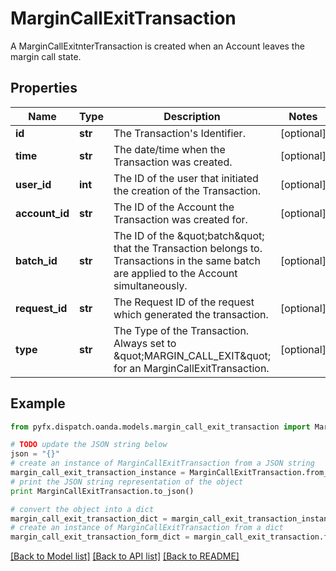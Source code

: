 # MarginCallExitTransaction

A MarginCallExitnterTransaction is created when an Account leaves the margin call state.

## Properties
Name | Type | Description | Notes
------------ | ------------- | ------------- | -------------
**id** | **str** | The Transaction&#39;s Identifier. | [optional] 
**time** | **str** | The date/time when the Transaction was created. | [optional] 
**user_id** | **int** | The ID of the user that initiated the creation of the Transaction. | [optional] 
**account_id** | **str** | The ID of the Account the Transaction was created for. | [optional] 
**batch_id** | **str** | The ID of the \&quot;batch\&quot; that the Transaction belongs to. Transactions in the same batch are applied to the Account simultaneously. | [optional] 
**request_id** | **str** | The Request ID of the request which generated the transaction. | [optional] 
**type** | **str** | The Type of the Transaction. Always set to \&quot;MARGIN_CALL_EXIT\&quot; for an MarginCallExitTransaction. | [optional] 

## Example

```python
from pyfx.dispatch.oanda.models.margin_call_exit_transaction import MarginCallExitTransaction

# TODO update the JSON string below
json = "{}"
# create an instance of MarginCallExitTransaction from a JSON string
margin_call_exit_transaction_instance = MarginCallExitTransaction.from_json(json)
# print the JSON string representation of the object
print MarginCallExitTransaction.to_json()

# convert the object into a dict
margin_call_exit_transaction_dict = margin_call_exit_transaction_instance.to_dict()
# create an instance of MarginCallExitTransaction from a dict
margin_call_exit_transaction_form_dict = margin_call_exit_transaction.from_dict(margin_call_exit_transaction_dict)
```
[[Back to Model list]](../README.md#documentation-for-models) [[Back to API list]](../README.md#documentation-for-api-endpoints) [[Back to README]](../README.md)


